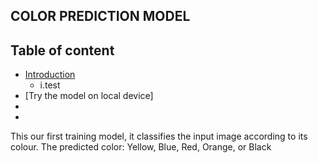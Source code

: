 ## COLOR PREDICTION MODEL
## Table of content
* [Introduction](#intro)
  * i.test
* [Try the model on local device]
* 
* 
This our first training model, it classifies the input image according to its colour.
The predicted color:
Yellow, Blue, Red, Orange, or Black 
